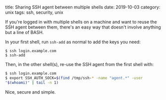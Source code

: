 title: Sharing SSH agent between multiple shells
date: 2019-10-03
category: unix
tags: ssh, security, unix

If you're logged in with multiple shells on a machine and want to
reuse the SSH agent between them, there's an easy way that doesn't
involve anything but a line of BASH.

In your first shell, run `ssh-add` as normal to add the keys you need:

```text
$ ssh login.example.com
$ ssh-add
```

Then, in the other shell(s), re-use the SSH agent from the first shell with:

```bash
$ ssh login.example.com
$ export SSH_AUTH_SOCK=$(find /tmp/ssh-* -name "agent.*" -user
"$(whoami)" | tail -n 1)
```

Nice, secure and simple.
